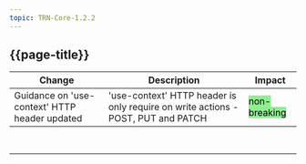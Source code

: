 ```yaml
---
topic: TRN-Core-1.2.2
---
```


## {{page-title}}

| Change                                   | Description                            | Impact                          | 
|------------------------------------------|----------------------------------------|---------------------------------|
| Guidance on 'use-context' HTTP header updated         | 'use-context' HTTP header is only require on write actions - POST, PUT and PATCH | <mark style="background-color: LightGreen">non-breaking</mark>  |

<br>
<hr>